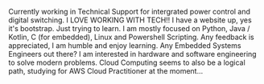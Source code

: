 Currently working in Technical Support for intergrated power control and digital switching.  I LOVE WORKING WITH TECH!!  I have a website up, yes it's bootstrap. 
Just trying to learn.  I am mostly focused on Python, Java / Kotlin, C (for embedded), Linux and Powershell Scripting.
Any feedback is appreciated, I am humble and enjoy learning.
Any Embedded Systems Engineers out there?  I am interested in hardware and software engineering to solve modern problems.
Cloud Computing seems to also be a logical path, studying for AWS Cloud Practitioner at the moment...

